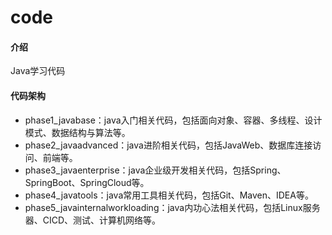 # code

#### 介绍
Java学习代码

#### 代码架构
- phase1_javabase：java入门相关代码，包括面向对象、容器、多线程、设计模式、数据结构与算法等。
- phase2_javaadvanced：java进阶相关代码，包括JavaWeb、数据库连接访问、前端等。
- phase3_javaenterprise：java企业级开发相关代码，包括Spring、SpringBoot、SpringCloud等。
- phase4_javatools：java常用工具相关代码，包括Git、Maven、IDEA等。
- phase5_javainternalworkloading：java内功心法相关代码，包括Linux服务器、CICD、测试、计算机网络等。

